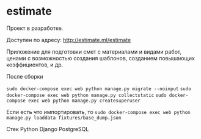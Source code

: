 # estimate

Проект в разработке.

Доступен по адресу: <a href="http://estimate.ml/estimate" target="_blank" rel="noopener noreferrer">http://estimate.ml/estimate</a>

Приложение для подготовки смет с материалами и видами работ, ценами с возможностью 
создания шаблонов, созданием повышающих коэффициентов, и др.

После сборки

```sudo docker-compose exec web python manage.py migrate --noinput```
```sudo docker-compose exec web python manage.py collectstatic```
```sudo docker-compose exec web python manage.py createsuperuser```


Если есть что импортировать, то
```sudo docker-compose exec web python manage.py loaddata fixtures/base_dump.json```

Стек Python Django PostgreSQL